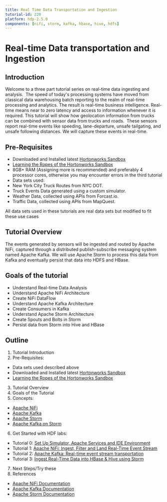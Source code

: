 ```yaml
---
title: Real Time Data Transportation and Ingestion
tutorial-id: 220
platform: hdp-2.5.0
components: [nifi, storm, kafka, hbase, hive, hdfs]
---
```


# Real-time Data transportation and Ingestion

## Introduction

Welcome to a three part tutorial series on real-time data ingesting and analysis.  The speed of today's processing systems have moved from classical data warehousing batch reporting to the realm of real-time processing and analytics. The result is real-time business intelligence. Real-time means near to zero latency and access to information whenever it is required. This tutorial will show how geolocation information from trucks can be combined with sensor data from trucks and roads.  These sensors report real-time events like speeding, lane-departure, unsafe tailgating, and unsafe following distances. We will capture these events in real-time.

## Pre-Requisites

*  Downloaded and Installed latest [Hortonworks Sandbox](http://hortonworks.com/products/hortonworks-sandbox/#install)
*  [Learning the Ropes of the Hortonworks Sandbox](http://hortonworks.com/hadoop-tutorial/learning-the-ropes-of-the-hortonworks-sandbox/)
*   8GB+ RAM (Assigning more is recommended) and preferably 4 processor cores, otherwise you may encounter errors in the third tutorial
*   Data sets used:
  *   New York City Truck Routes from NYC DOT.
  *   Truck Events Data generated using a custom simulator.
  *   Weather Data, collected using APIs from Forcast.io.
  *   Traffic Data, collected using APIs from MapQuest.

All data sets used in these tutorials are real data sets but modified to fit these use cases

## Tutorial Overview

The events generated by sensors will be ingested and routed by Apache NiFi, captured through a distributed publish-subscribe messaging system named Apache Kafka. We will use Apache Storm to process this data from Kafka and eventually persist that data into HDFS and HBase.

## Goals of the tutorial

*   Understand Real-time Data Analysis
*   Understand Apache NiFi Architecture
*   Create NiFi DataFlow
*   Understand Apache Kafka Architecture
*   Create Consumers in Kafka
*   Understand Apache Storm Architecture
*   Create Spouts and Bolts in Storm
*   Persist data from Storm into Hive and HBase

## Outline

1.  Tutorial Introduction
2.  Pre-Requisites:
  -  Data sets used described above
  -  Downloaded and Installed latest [Hortonworks Sandbox](http://hortonworks.com/products/hortonworks-sandbox/#install)
  -  [Learning the Ropes of the Hortonworks Sandbox](http://hortonworks.com/hadoop-tutorial/learning-the-ropes-of-the-hortonworks-sandbox/)
3.  Tutorial Overview
4.  Goals of the Tutorial
5.  Concepts:
  -  [Apache NiFi](http://hortonworks.com/hadoop-tutorial/realtime-event-processing-nifi-kafka-storm#section_2)
  -  [Apache Kafka](http://hortonworks.com/hadoop-tutorial/realtime-event-processing-nifi-kafka-storm#section_2)
  -  [Apache Storm](http://hortonworks.com/hadoop-tutorial/realtime-event-processing-nifi-kafka-storm#section_2)
  -  [Apache Kafka on Storm](http://hortonworks.com/hadoop-tutorial/realtime-event-processing-nifi-kafka-storm#section_2)
6.  Get Started with HDF labs:
  - Tutorial 0: [Set Up Simulator, Apache Services and IDE Environment](http://hortonworks.com/hadoop-tutorial/realtime-event-processing-nifi-kafka-storm#section_3)
  - Tutorial 1: [Apache NiFi: Ingest, Filter and Land Real-Time Event Stream](http://hortonworks.com/hadoop-tutorial/realtime-event-processing-nifi-kafka-storm#section_4)
  - Tutorial 2: [Apache Kafka: Real-time event stream transportation](http://hortonworks.com/hadoop-tutorial/realtime-event-processing-nifi-kafka-storm#section_5)
  - Tutorial 3: [Ingest Real-Time Data into HBase & Hive using Storm](http://hortonworks.com/hadoop-tutorial/realtime-event-processing-nifi-kafka-storm#section_6)
7.  Next Steps/Try these
8.  References
  -  [Apache NiFi Documentation](https://nifi.apache.org/docs.html)
  -  [Apache Kafka Documentation](http://kafka.apache.org/documentation.html)
  -  [Apache Storm Documentation](http://storm.apache.org/releases/1.0.0/index.html)
